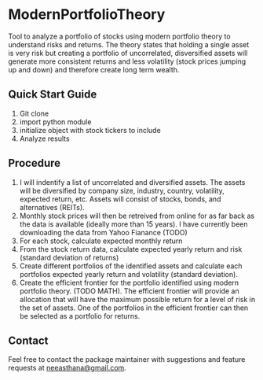 # ModernPortfolioTheory
Tool to analyze a portfolio of stocks using modern portfolio theory to understand risks and returns. The theory states that holding a single asset is very risk but creating a portfolio of uncorrelated, disversified assets will generate more consistent returns and less volatility (stock prices jumping up and down) and therefore create long term wealth. 

## Quick Start Guide

1. Git clone
1. import python module
1. initialize object with stock tickers to include
1. Analyze results

## Procedure

1. I will indentify a list of uncorrelated and diversified assets. The assets will be diversified by company size, industry, country, volatility, expected return, etc. Assets will consist of stocks, bonds, and alternatives (REITs). 
1. Monthly stock prices will then be retreived from online for as far back as the data is available (ideally more than 15 years). I have currently been downloading the data from Yahoo Fianance (TODO)
1. For each stock, calculate expected monthly return 
1. From the stock return data, calculate expected yearly return and risk (standard deviation of returns)
1. Create different portfolios of the identified assets and calculate each portfolios expected yearly return and volatility (standard deviation).
1. Create the efficient frontier for the portfolio identified using modern portfolio theory. (TODO MATH). The efficient frontier will provide an allocation that will have the maximum possible return for a level of risk in the set of assets. One of the portfolios in the efficient frontier can then be selected as a portfolio for returns. 

## Contact

Feel free to contact the package maintainer with suggestions and feature requests at neeasthana@gmail.com. 
